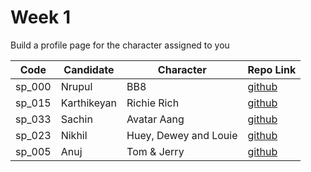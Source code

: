 # Week 1

Build a profile page for the character assigned to you

| Code | Candidate | Character| Repo Link |
| --------- | --------- | ---- | --- |
| sp_000 | Nrupul | BB8 | [github](https://github.com/nrupuld/masai-week-1) |
| sp_015 | Karthikeyan | Richie Rich | [github](https://github.com/karthikeyanranasthala/masai-week-1) |
| sp_033 | Sachin | Avatar Aang | [github](https://github.com/sachinkapalidigi/masai-week-1) |
| sp_023 | Nikhil | Huey, Dewey and Louie | [github](https://github.com/nikhilgudur/masai-week-1) |
|sp_005  | Anuj   | Tom & Jerry |[github](https://github.com/choudharyanuj/masai-week-1)
